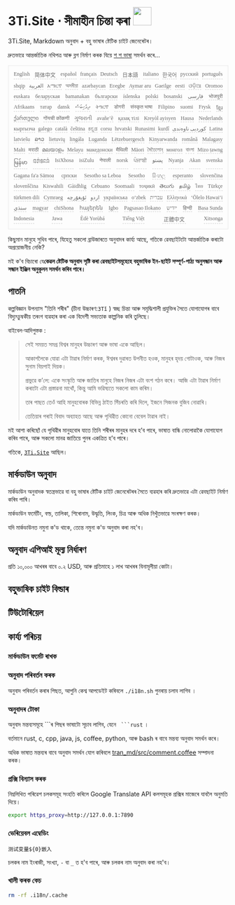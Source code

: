 <h1 style="justify-content:space-between">3Ti.Site ⋅ সীমাহীন চিন্তা কৰা <img src="//i-01.eu.org/3Ti/logo.svg" style="user-select:none;margin-top:-1px;width:42px"></h1>

3Ti.Site, Markdown অনুবাদ + বহু ভাষাৰ ষ্টেটিক চাইট জেনেৰেটৰ।

দ্ৰুতভাৱে আন্তৰ্জাতিক নথিপত্ৰ আৰু ব্লগ নিৰ্মাণ কৰক যিয়ে [শ শ ভাষা](https://github.com/i18n-site/node/blob/main/lang/src/index.js) সমৰ্থন কৰে...

<pre class="langli" style="display:flex;flex-wrap:wrap;background:transparent;border:1px solid #eee;font-size:12px;box-shadow:0 0 3px inset #eee;padding:12px 5px 4px 12px;justify-content:space-between;"><style>pre.langli i{font-weight:300;font-family:s;margin-right:7px;margin-bottom:8px;font-style:normal;color:#666;border-bottom:1px dashed #ccc;}</style><i>English</i><i> 简体中文 </i><i>español</i><i>français</i><i>Deutsch</i><i> 日本語 </i><i>italiano</i><i>한국어</i><i>русский</i><i>português</i><i>shqip</i><i>‫العربية‬</i><i>አማርኛ</i><i>অসমীয়া</i><i>azərbaycan</i><i>Eʋegbe</i><i>Aymar aru</i><i>Gaeilge</i><i>eesti</i><i>ଓଡ଼ିଆ</i><i>Oromoo</i><i>euskara</i><i>беларуская</i><i>bamanakan</i><i>български</i><i>íslenska</i><i>polski</i><i>bosanski</i><i>‫فارسی‬</i><i>भोजपुरी</i><i>Afrikaans</i><i>татар</i><i>dansk</i><i>‫ދިވެހިބަސް‬</i><i>ትግርኛ</i><i>डोगरी</i><i>संस्कृत भाषा</i><i>Filipino</i><i>suomi</i><i>Frysk</i><i>ខ្មែរ</i><i>ქართული</i><i>गोंयची कोंकणी</i><i>ગુજરાતી</i><i>avañe’ẽ</i><i>қазақ тілі</i><i>Kreyòl ayisyen</i><i>Hausa</i><i>Nederlands</i><i>кыргызча</i><i>galego</i><i>català</i><i>čeština</i><i>ಕನ್ನಡ</i><i>corsu</i><i>hrvatski</i><i>Runasimi</i><i>kurdî</i><i>‫کوردیی ناوەندی‬</i><i>Latina</i><i>latviešu</i><i>ລາວ</i><i>lietuvių</i><i>lingála</i><i>Luganda</i><i>Lëtzebuergesch</i><i>Kinyarwanda</i><i>română</i><i>Malagasy</i><i>Malti</i><i>मराठी</i><i>മലയാളം</i><i>Melayu</i><i>македонски</i><i>मैथिली</i><i>Māori</i><i>মৈতৈলোন্</i><i>монгол</i><i>বাংলা</i><i>Mizo ṭawng</i><i>မြန်မာ</i><i>𞄀𞄄𞄰𞄩𞄍𞄜𞄰</i><i>IsiXhosa</i><i>isiZulu</i><i>नेपाली</i><i>norsk</i><i>ਪੰਜਾਬੀ</i><i>‫پښتو‬</i><i>Nyanja</i><i>Akan</i><i>svenska</i><i>Gagana fa'a Sāmoa</i><i>српски</i><i>Sesotho sa Leboa</i><i>Sesotho</i><i>සිංහල</i><i>esperanto</i><i>slovenčina</i><i>slovenščina</i><i>Kiswahili</i><i>Gàidhlig</i><i>Cebuano</i><i>Soomaali</i><i>тоҷикӣ</i><i>తెలుగు</i><i>தமிழ்</i><i>ไทย</i><i>Türkçe</i><i>türkmen dili</i><i>Cymraeg</i><i>‫ئۇيغۇرچە‬</i><i>‫اردو‬</i><i>українська</i><i>o‘zbek</i><i>‫עברית‬</i><i>Ελληνικά</i><i>ʻŌlelo Hawaiʻi</i><i>‫سنڌي‬</i><i>magyar</i><i>chiShona</i><i>հայերեն</i><i>Igbo</i><i>Pagsasao Ilokano</i><i>‫ייִדיש‬</i><i>हिन्दी</i><i>Basa Sunda</i><i>Indonesia</i><i>Jawa</i><i>Èdè Yorùbá</i><i>Tiếng Việt</i><i> 正體中文 </i><i>Xitsonga</i></pre>

কিছুমান মানুহে সুধিব পাৰে, যিহেতু সকলো ব্ৰাউজাৰতে অনুবাদৰ কাৰ্য্য আছে, গতিকে ৱেবছাইটটো আন্তৰ্জাতিক কৰাটো অপ্ৰয়োজনীয় নেকি?

মই ক'ব বিচাৰো যে**কেৱল ষ্টেটিক অনুবাদ সৃষ্টি কৰা ৱেবছাইটসমূহেহে বহুভাষিক ইন-ছাইট সম্পূৰ্ণ-পাঠ্য অনুসন্ধান আৰু সন্ধান ইঞ্জিন অনুকূলন সমৰ্থন কৰিব পাৰে।**

## পাতনি

কল্পবিজ্ঞান উপন্যাস &quot;তিনি শৰীৰ&quot; (চীনা উচ্চাৰণ:`3Tǐ` ) স্বচ্ছ চিন্তা আৰু সমৃদ্ধিশালী প্ৰযুক্তিৰ সৈতে যোগাযোগৰ বাবে বিদ্যুৎচুম্বকীয় তৰংগ ব্যৱহাৰ কৰা এক বিদেশী সভ্যতাক কাল্পনিক কৰি তুলিছে।

বাইবেল·আদিপুস্তক :

> সেই সময়ত সমগ্ৰ বিশ্বৰ মানুহৰ উচ্চাৰণ আৰু ভাষা একে আছিল।
>
> আকাশলৈকে যোৱা এটা টাৱাৰ নিৰ্মাণ কৰক, ঈশ্বৰৰ দুৱাৰত উপনীত হওক, মানুহৰ হৃদয় গোটাওক, আৰু নিজৰ সুনাম বিয়পাই দিয়ক।
>
> প্ৰভুৱে ক’লে: একে সংস্কৃতি আৰু জাতিৰ মানুহে নিজৰ নিজৰ এটা বংশ গঠন কৰে। আজি এটা টাৱাৰ নিৰ্মাণ কৰাটো এটা প্ৰস্তাৱনা মাথোঁ, কিন্তু আমি ভৱিষ্যতে সকলো কাম কৰিম।
>
> তাৰ পাছত তেওঁ আহি মানুহবোৰক বিভিন্ন ঠাইত সিঁচৰতি কৰি দিলে, ইজনে সিজনক বুজিব নোৱাৰি।
>
> তেতিয়াৰ পৰাই বিবাদ অব্যাহত আছে আৰু পৃথিৱীত কোনো বেবেল টাৱাৰ নাই।

মই আশা কৰিছোঁ যে পৃথিৱীৰ মানুহবোৰ যাতে তিনি শৰীৰৰ মানুহৰ দৰে হ’ব পাৰে, ভাষাত বান্ধি নোলোৱাকৈ যোগাযোগ কৰিব পাৰে, আৰু সকলো মানৱ জাতিয়ে পুনৰ একত্ৰিত হ’ব পাৰে।

গতিকে, [`3Ti.Site`](//3Ti.Site) আছিল।

## মাৰ্কডাউন অনুবাদ

মাৰ্কডাউন অনুবাদক স্বতন্ত্ৰভাৱে বা বহু ভাষাৰ ষ্টেটিক চাইট জেনেৰেটৰৰ সৈতে ব্যৱহাৰ কৰি দ্ৰুতভাৱে এটা ৱেবছাইট নিৰ্মাণ কৰিব পাৰি।

মাৰ্কডাউন ফৰ্মেটিং, বল্ড, তালিকা, শিৰোনাম, উদ্ধৃতি, লিংক, চিত্ৰ আৰু অধিক নিখুঁতভাৱে সংৰক্ষণ কৰক।

যদি মাৰ্কডাউনত নমুনা ক'ড থাকে, তেন্তে নমুনা ক'ড অনুবাদ কৰা নহ'ব।

## অনুবাদ এপিআই মূল্য নিৰ্ধাৰণ

প্ৰতি ১০,০০০ আখৰৰ বাবে ০.২ USD, আৰু প্ৰতিমাহে ১ লাখ আখৰৰ বিনামূলীয়া কোটা।

## বহুভাষিক চাইট বিল্ডাৰ

## টিউটোৰিয়েল

## কাৰ্য্য পৰিচয়

### মাৰ্কডাউন ফৰ্মেট ৰাখক

### অনুবাদ পৰিবৰ্তন কৰক

অনুবাদ পৰিবৰ্তন কৰাৰ পিছত, আপুনি কেশ্ব আপডেইট কৰিবলে `./i18n.sh` পুনৰায় চলাব লাগিব ।

### অনুবাদৰ টোকা

অনুবাদ মন্তব্যসমূহে \```ৰ পিছৰ ভাষাটো সূচাব লাগিব, যেনে ` ```rust` ।

বৰ্তমানে rust, c, cpp, java, js, coffee, python, আৰু bash ৰ বাবে মন্তব্য অনুবাদ সমৰ্থন কৰে।

অধিক ভাষাত মন্তব্যৰ বাবে অনুবাদ সমৰ্থন যোগ কৰিবলে [tran_md/src/comment.coffee](https://github.com/i18n-site/node/blob/main/tran_md/src/comment.coffee) সম্পাদনা কৰক।

### প্ৰক্সি বিন্যাস কৰক

নিম্নলিখিত পৰিৱেশ চলকসমূহ সংহতি কৰিলে Google Translate API কলসমূহক প্ৰক্সিৰ মাজেৰে যাবলৈ অনুমতি দিয়ে।

```bash
export https_proxy=http://127.0.0.1:7890
```

### ভেৰিয়েবল এম্বেডিং

```
测试变量${0}嵌入
```

চলকৰ নাম ইংৰাজী, সংখ্যা, `-` বা `_` ত হ'ব পাৰে, আৰু চলকৰ নাম অনুবাদ কৰা নহ'ব।

### খালী কৰক কেচ

```bash
rm -rf .i18n/.cache
```
